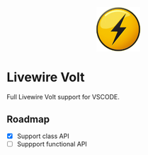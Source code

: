<div align="center">
    <img src="icon.jpg" width="100px">
    <br>
</div>

# Livewire Volt 


Full Livewire Volt support for VSCODE.

## Roadmap

- [x] Support class API
- [ ] Suppport functional API
